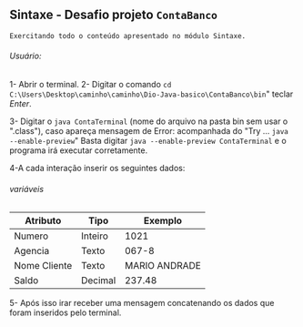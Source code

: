 ## Sintaxe - Desafio projeto `ContaBanco`

    Exercitando todo o conteúdo apresentado no módulo Sintaxe.

###### Usuário:

1- Abrir o terminal.
2- Digitar o comando `cd C:\Users\Desktop\caminho\caminho\Dio-Java-basico\ContaBanco\bin`" teclar *Enter*.

3- Digitar o `java ContaTerminal` (nome do arquivo na pasta bin sem usar o ".class"), 
    caso apareça mensagem de Error: acompanhada do "Try ... `java --enable-preview`"
    Basta digitar `java --enable-preview ContaTerminal`  e o programa irá executar corretamente.
    
4-A cada interação inserir os seguintes dados:


###### variáveis

| Atributo  | Tipo     | Exemplo   
| --------- | ---------| ------- 
| Numero    | Inteiro  | 1021 
| Agencia   | Texto    | 067-8
| Nome Cliente | Texto    | MARIO ANDRADE
| Saldo | Decimal |237.48



5- Após isso irar receber uma mensagem concatenando os dados que foram inseridos pelo terminal.

